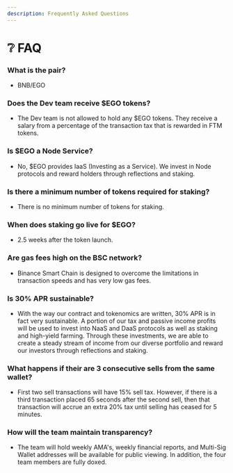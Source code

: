 ```yaml
---
description: Frequently Asked Questions
---
```


# ❔ FAQ

### What is the pair?

* BNB/EGO

### Does the Dev team receive $EGO tokens?

* The Dev team is not allowed to hold any $EGO tokens. They receive a salary from a percentage of the transaction tax that is rewarded in FTM tokens.

### Is $EGO a Node Service?

* No, $EGO provides IaaS (Investing as a Service). We invest in Node protocols and reward holders through reflections and staking.

### Is there a minimum number of tokens required for staking?

* There is no minimum number of tokens for staking.

### When does staking go live for $EGO?

* 2.5 weeks after the token launch.

### Are gas fees high on the BSC network?

* Binance Smart Chain is designed to overcome the limitations in transaction speeds and has very low gas fees.&#x20;

### Is 30% APR sustainable?

* With the way our contract and tokenomics are written, 30% APR is in fact very sustainable. A portion of our tax and passive income profits will be used to invest into NaaS and DaaS protocols as well as staking and high-yield farming. Through these investments, we are able to create a steady stream of income from our diverse portfolio and reward our investors through reflections and staking.

### What happens if their are 3 consecutive sells from the same wallet?

* First two sell transactions will have 15% sell tax. However, if there is a third transaction placed 65 seconds after the second sell, then that transaction will accrue an extra 20% tax until selling has ceased for 5 minutes.

### How will the team maintain transparency?

* The team will hold weekly AMA's, weekly financial reports, and Multi-Sig Wallet addresses will be available for public viewing. In addition, the four team members are fully doxed.
